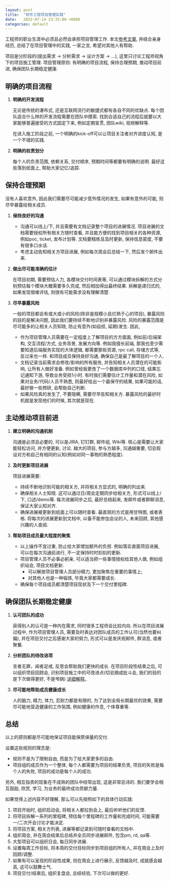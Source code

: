 ```yaml
---
layout: post
title:  "软件工程项目管理实践"
date:   2022-07-14 23:35:00 +0800
categories: default
---
```


工程师的职业生涯中必须且必然会承担项目管理工作. 本文[参考文章](https://blog.pragmaticengineer.com/how-to-lead-a-project-in-software-development/), 并结合亲身经历, 总结了在项目管理中的实践, 一家之言, 希望对其他人有帮助.

项目是分阶段的(提出需求 -> 分析需求 -> 设计方案 -> ...), 这里只讨论工程师视角下的项目施工管理.
项目管理原则: 有明确的项目流程, 保持合理预期, 推动项目前进, 确保团队长期稳定健康.

## 明确的项目流程

1. **明确的开发流程**

   无论是传统的瀑布式, 还是互联网流行的敏捷式都有各自不同的优缺点. 每个团队适合什么样的开发流程需要在团队中摸索. 找到合适自己的流程后就要以大家能够普遍接受的方式固定下来, 例如定期宣贯, 团队wiki, 视频解释等. 

   在进入施工阶段之前, 一个明确的kick-off可以让项目关注者对齐进度认知, 是一个不错的实践.
2. **明确的权责划分**

   每个人的负责范围, 依赖关系, 交付顺序, 预期时间等都要有明确的说明. 最好这些落到纸面上, 帮助大家记忆/追踪.

## 保持合理预期
   没有人喜欢意外, 因此我们需要尽可能减少意外情况的发生, 如果有意外的可能, 则尽早暴露给相关成员.

1. **保持良好的沟通**

   * 沟通可以线上/下, 并且需要有文档记录整个项目的进展情况. 项目进展的文档需要授权所有相关方随时查看, 并且能方便的找到项目相关的各种资源, 例如poc, ticket, 发布计划等. 文档要精练且及时更新, 保持信息密度, 不要有很多口水话.
   * 考虑主动告知相关方项目进展, 例如每次周会后总结一下, 然后发个邮件出来.
2. **做出尽可能准确的估计**

    在项目初期, 需要预估人力, 各模块交付时间表等, 可以通过模块拆解的方式分别预估每个模块大概需要多久完成, 然后相加得出最终结果. 拆解是递归式的, 如果发现很难评估, 则很有可能需求没有理解清楚.
3. **尽早暴露风险**

   一般的项目都会有或大或小的风险(除非是规模小且烂熟于心的项目), 暴露风险的目的是解决问题, 因此我们要持续不断地识别并暴露风险. 风险的暴露范围是尽可能多的让相关人员知晓, 防止有意外(如自损, 延期)发生. 因此, 
   * 作为项目管理人员需要在一定程度上了解项目的方方面面, 例如前/后端架构, 交互流程/方式, 业务背景, 发展方向等. 例如我擅长前端, 那我也至少需要知道后端服务实现的大体逻辑, 都需要那些资源, rpc call, 存储方式等, 反过来也一样. 和项目成员保持良好沟通, 确保自己是最了解项目的一个人.
   * 文档记录当前需求会修改/影响的所有服务, 并告知相关人员潜在的可能影响, 让所有人做好准备. 例如曾经我更改了一个数据库中列的口径, 结果忘记通知下游, 导致业务受损1小时. 有时我们需要估计工作量和潜在风险, 如果对业务/代码/人员不熟悉, 则最好给出一个最保守的结果, 如果可能的话, 最好做一些预研, 会帮助自己判断.
   * 如果风险真的发生了, 不要隐瞒, 需要尽早告知相关方. 暴露风险的最好时机就是发现他们的时候, 其次就是现在.

## 主动推动项目前进

1. **建立明确的沟通机制**

    沟通是必须且必要的, 可以是JIRA, 钉钉群, 邮件组, Wiki等. 核心是需要让大家能轻松访问, 并方便更新, 讨论. 越大的项目, 参与方越多, 沟通越重要, 切忌假设对方和自己有相同的认知(例如对同一事物的熟悉程度).
2. **及时更新项目进展**

    项目进展需要: 
   * 持续不断地识别可能的相关方, 并将相关方显式的, 明确的列出来.
   * 确保相关人士知晓. 这可以通过日/周会定期同步给相关方, 形式可以线上/下, 口述/demo等. 每次进展同步之后, 最好总结起来, 发邮件或者群聊消息, 保证大家认知对齐.
   * 确保进展被更新到纸面上可以随时查看. 最直观的方式是用甘特图, 或者表格. 将每次的进展更新到文档中, 以备不能参加会议的人, 未来回顾, 其他感兴趣的人查阅.
3. **帮助项目成员最大程度的聚焦**

   * 以上操作不宜过重, 防止给大家增加额外的负担. 例如落实直面项目进展, 可以在每次沟通前进行, 不一定保持时时刻刻的更新.
   * 项目管理人员不必事必躬亲, 可以适当把一些事情授权给其他人做, 例如组织站会, 项目文档更新. 
     * 可以解放项目管理人员部分精力, 更加聚焦在重要的事情上; 
     * 对其他人也是一种锻炼, 毕竟大家都需要成长.
   * 确保每个项目成员都清楚项目现状及下一个交付里程碑.

## 确保团队长期稳定健康

1. **认可团队的成功**

   获得别人的认可是一种内在需求, 同时很多工程师会比较内向. 所以在项目进展过程中, 作为项目管理人员, 需要及时表达对团队成员的工作认可(当然也要纠偏), 并在项目交付之后感谢大家的努力, 形式可以是发庆祝邮件, 群消息, 或者聚餐.
2. **分析团队的待改进项**

   言者无罪，闻者足戒, 反思会帮助我们更快的成长. 在项目阶段性结束之后, 可以组织项目回顾会, 识别项目施工中的可改进点(切忌搞成批斗会, 我们的目的是下次做得更好, 不是甩锅) [详细解释.](https://www.atlassian.com/team-playbook/plays/retrospective).
3. **尽可能地帮助成员健康成长** 

   人的脑力, 精力, 体力, 忍耐力都是有限的, 为了达到全局长期最优的效果, 需要尽可能地营造健康的工作氛围, 例如健康的作息, 个体尊重等.

## 总结

以上的原则都是尽可能地保证项目能保质保量的交付.

设置这些规则的理念是: 
* 规则不是为了限制自由, 而是为了给大家更多的自由.
* 项目组的成员作为一个整体, 每个人都需要为项目的结果负责, 项目的失败是每个人的失败, 项目的成功是每个人的成功.

另外, 相互指责的现象在不成熟的团队中经常出现, 这是非常忌讳的. 我们要学会相互鼓励, 欣赏, 学习, 为业务的最终成功贡献力量.

如果觉得上述内容不好理解, 那么可以先按照如下的具体行动实践:

1. 项目开始时, 组织启动会, 将相关人都拉到会上, 最后听听他们的反馈.
2. 将项目拆解一系列的里程碑, 预估每个里程碑的工作量和完成时间, 可能需要一/二次开会讨论才能决定.
3. 将项目方案, 相关方列表, 进展等都记录到可随时查看的文档中.
4. 组织周会, 并在周会结束后总结并全员同步进展邮件, 包含pm, rd, qa等.
5. 大型项目可以组织日会, 每日同步进展.
6. 设置每周工作目标, 将本周的交付目标同步到项目组的所有人, 并在周会上及时回顾/调整.
7. 如果有可以呈现的阶段性成果, 则在周会上进行展示, 反馈越及时, 成就感会越高, 这可以鼓舞士气.
8. 项目交付/结束后, 组织复盘会, 总结经验, 下次可以做的更好.